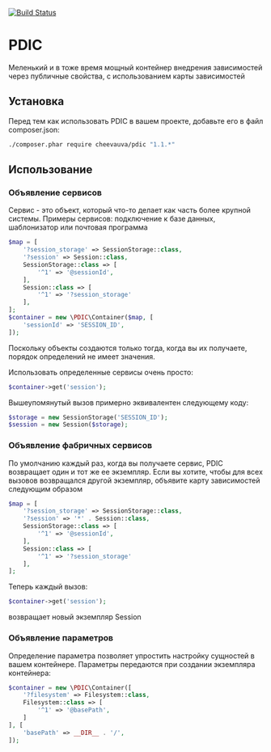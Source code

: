 [![Build Status](https://travis-ci.com/cheevauva/PDIC.svg?branch=pdic)](https://travis-ci.com/cheevauva/PDIC)

# PDIC

Меленький и в тоже время мощный контейнер внедрения зависимостей через публичные свойства, с использованием карты зависимостей


## Установка

Перед тем как использовать PDIC в вашем проекте, добавьте его в файл composer.json:

```bash
./composer.phar require cheevauva/pdic "1.1.*"
```


## Использование

### Объявление сервисов
Сервис - это объект, который что-то делает как часть более крупной системы. Примеры сервисов: подключение к базе данных, шаблонизатор или почтовая программа

```php
$map = [
    '?session_storage' => SessionStorage::class,
    '?session' => Session::class,
    SessionStorage::class => [
        '^1' => '@sessionId',
    ],
    Session::class => [
        '^1' => '?session_storage'
    ],
];
$container = new \PDIC\Container($map, [
    'sessionId' => 'SESSION_ID',
]);
```

Поскольку объекты создаются только тогда, когда вы их получаете, порядок определений не имеет значения. 

Использовать определенные сервисы очень просто: 

```php
$container->get('session');
```
Вышеупомянутый вызов примерно эквивалентен следующему коду: 

```php
$storage = new SessionStorage('SESSION_ID');
$session = new Session($storage);
```

### Объявление фабричных сервисов

По умолчанию каждый раз, когда вы получаете сервис, PDIC возвращает один и тот же ее экземпляр. Если вы хотите, чтобы для всех вызовов возвращался другой экземпляр, объявите карту зависимостей следующим образом

```php
$map = [
    '?session_storage' => SessionStorage::class,
    '?session' => '*' . Session::class,
    SessionStorage::class => [
        '^1' => '@sessionId',
    ],
    Session::class => [
        '^1' => '?session_storage'
    ],
];
```
Теперь каждый вызов:

```php
$container->get('session');
```
возвращает новый экземпляр Session

### Объявление параметров

Определение параметра позволяет упростить настройку сущностей в вашем контейнере. Параметры передаются при создании экземпляра контейнера:

```php
$container = new \PDIC\Container([
    '?filesystem' => Filesystem::class,
    Filesystem::class => [
        '^1' => '@basePath',
    ]
], [
    'basePath' => __DIR__ . '/',
]);
```

